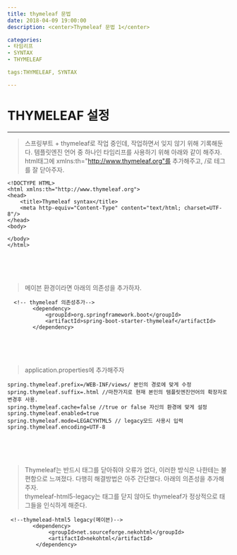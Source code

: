 ```yaml
---
title: thymeleaf 문법
date: 2018-04-09 19:00:00
description: <center>Thymeleaf 문법 1</center>

categories:
- 타임리프
- SYNTAX
- THYMELEAF

tags:THYMELEAF, SYNTAX

---
```


# THYMELEAF 설정
---

> 스프링부트 + thymeleaf로 작업 중인데, 작업하면서 잊지 않기 위해 기록해둔다. 
템플릿엔진 언어 중 하나인 타임리프를 사용하기 위해 아래와 같이 해주자. html태그에 xmlns:th="http://www.thymeleaf.org"를 추가해주고, /로 테그를 잘 닫아주자.

```
<!DOCTYPE HTML>
<html xmlns:th="http://www.thymeleaf.org">
<head>
    <title>Thymeleaf syntax</title>
    <meta http-equiv="Content-Type" content="text/html; charset=UTF-8"/>
</head>
<body>

</body>
</html>

```
<br>
<br>
<br>

> 메이븐 환경이라면 아래의 의존성을 추가하자.
```
  <!-- thymeleaf 의존성추가-->
        <dependency>
        	<groupId>org.springframework.boot</groupId>
        	<artifactId>spring-boot-starter-thymeleaf</artifactId>
        </dependency>
```
<br>
<br>
<br>

> application.properties에 추가해주자
```
spring.thymeleaf.prefix=/WEB-INF/views/ 본인의 경로에 맞게 수정
spring.thymeleaf.suffix=.html //마찬가지로 현재 본인의 템플릿엔진언어의 확장자로 변경후 사용.
spring.thymeleaf.cache=false //true or false 자신의 환경에 맞게 설정
spring.thymeleaf.enabled=true
spring.thymeleaf.mode=LEGACYHTML5 // legacy모드 사용시 입력 
spring.thymeleaf.encoding=UTF-8 

```
<br>
<br>
<br>

> Thymeleaf는 반드시 태그를 닫아줘야 오류가 없다, 이러한 방식은 나한테는 불편함으로 느껴졌다. 다행히 해결방법은 아주 간단했다.
  아래의 의존성을 추가해주자.  
  thymeleaf-html5-legacy는 태그를 닫지 않아도 thymeleaf가 정상적으로 태그들을 인식하게 해준다.

```
 <!--thymelead-html5 legacy(메이븐)-->
        <dependency>
             <groupId>net.sourceforge.nekohtml</groupId>
             <artifactId>nekohtml</artifactId>
         </dependency>

```
